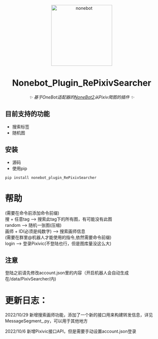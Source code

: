 <p align="center">
  <a href="https://v2.nonebot.dev/"><img src="https://v2.nonebot.dev/logo.png" width="200" height="200" alt="nonebot"></a>
</p>

<div align="center">
  
# Nonebot_Plugin_RePixivSearcher
  
_✨ 基于OneBot适配器的[NoneBot2](https://v2.nonebot.dev/)从Pixiv爬图的插件 ✨_
  
</div>

## 目前支持的功能

- 搜索标签
- 随机图

## 安装

- 源码
- 使用pip

```
pip install nonebot_plugin_RePixivSearcher
```

# 帮助  
(需要在命令前添加命令前缀)  
搜 + 任意tag ——> 搜索此tag下的所有图，有可能没有此图  
random ——> 随机一张图(压缩)  
画师 + ID(必须是纯数字) ——> 搜索画师信息  
(需要在群里@机器人才能使用的指令,依然需要命令前缀)  
login ——> 登录Pixivic(不登陆也行，但是图库量没这么大)  
## 注意
登陆之前请先修改account.json里的内容（开启机器人会自动生成在/data/PixivSearcher/内)

# 更新日志：  
2022/10/29 新增搜索画师功能，添加了一个新的接口用来构建转发信息，详见MessageSegment_.py，可以用于其他地方  
  
2022/10/6 新增Pixivic接口API，但是需要手动设置account.json登录
